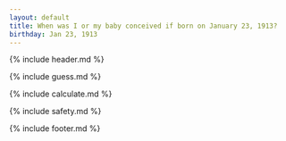 ```yaml
---
layout: default
title: When was I or my baby conceived if born on January 23, 1913?
birthday: Jan 23, 1913
---
```


{% include header.md %}

{% include guess.md %}

{% include calculate.md %}

{% include safety.md %}

{% include footer.md %}



